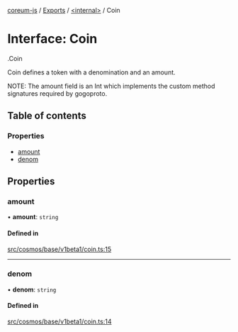 [coreum-js](../README.md) / [Exports](../modules.md) / [<internal\>](../modules/internal_.md) / Coin

# Interface: Coin

[<internal>](../modules/internal_.md).Coin

Coin defines a token with a denomination and an amount.

NOTE: The amount field is an Int which implements the custom method
signatures required by gogoproto.

## Table of contents

### Properties

- [amount](internal_.Coin.md#amount)
- [denom](internal_.Coin.md#denom)

## Properties

### amount

• **amount**: `string`

#### Defined in

[src/cosmos/base/v1beta1/coin.ts:15](https://github.com/CooperFoundation/coreum-js/blob/b574423/src/cosmos/base/v1beta1/coin.ts#L15)

___

### denom

• **denom**: `string`

#### Defined in

[src/cosmos/base/v1beta1/coin.ts:14](https://github.com/CooperFoundation/coreum-js/blob/b574423/src/cosmos/base/v1beta1/coin.ts#L14)
